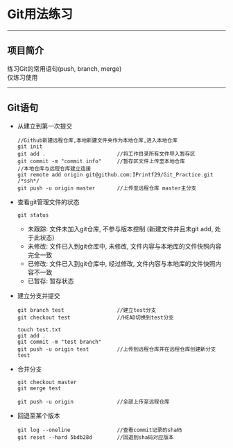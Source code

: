 Git用法练习  
========
********

项目简介  
--------
练习Git的常用语句(push, branch, merge)  
仅练习使用
********

Git语句  
--------
* 从建立到第一次提交  
    ```
    //Github新建远程仓库,本地新建文件夹作为本地仓库,进入本地仓库
    git init
    git add .                       //将工作目录所有文件导入暂存区
    git commit -m "commit info"     //暂存区文件上传至本地仓库
    //本地仓库与远程仓库建立连接
    git remote add origin git@github.com:IPrintf29/Git_Practice.git /*ssh*/
    git push -u origin master       //上传至远程仓库 master主分支
    ```
* 查看git管理文件的状态
    ```
    git status
    ```

    * 未跟踪: 文件未加入git仓库, 不参与版本控制 (新建文件并且未git add, 处于此状态)
    * 未修改: 文件已入到git仓库中, 未修改, 文件内容与本地库的文件快照内容完全一致
    * 已修改: 文件已入到git仓库中, 经过修改, 文件内容与本地库的文件快照内容不一致
    * 已暂存: 暂存状态
* 建立分支并提交
    ```
    git branch test                 //建立test分支
    git checkout test               //HEAD切换到test分支

    touch test.txt
    git add .
    git commit -m "test branch"
    git push -u origin test         //上传到远程仓库并在远程仓库创建新分支test
    ```
* 合并分支
    ```
    git checkout master
    git merge test

    git push -u origin              //全部上传至远程仓库
    ```
* 回退至某个版本
    ```
    git log --oneline               //查看commit记录的sha码
    git reset --hard 5bdb28d        //回退到sha码对应版本
    ```